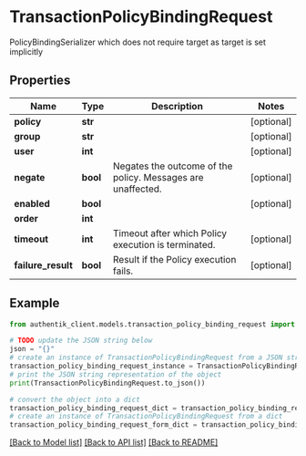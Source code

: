 # TransactionPolicyBindingRequest

PolicyBindingSerializer which does not require target as target is set implicitly

## Properties

Name | Type | Description | Notes
------------ | ------------- | ------------- | -------------
**policy** | **str** |  | [optional] 
**group** | **str** |  | [optional] 
**user** | **int** |  | [optional] 
**negate** | **bool** | Negates the outcome of the policy. Messages are unaffected. | [optional] 
**enabled** | **bool** |  | [optional] 
**order** | **int** |  | 
**timeout** | **int** | Timeout after which Policy execution is terminated. | [optional] 
**failure_result** | **bool** | Result if the Policy execution fails. | [optional] 

## Example

```python
from authentik_client.models.transaction_policy_binding_request import TransactionPolicyBindingRequest

# TODO update the JSON string below
json = "{}"
# create an instance of TransactionPolicyBindingRequest from a JSON string
transaction_policy_binding_request_instance = TransactionPolicyBindingRequest.from_json(json)
# print the JSON string representation of the object
print(TransactionPolicyBindingRequest.to_json())

# convert the object into a dict
transaction_policy_binding_request_dict = transaction_policy_binding_request_instance.to_dict()
# create an instance of TransactionPolicyBindingRequest from a dict
transaction_policy_binding_request_form_dict = transaction_policy_binding_request.from_dict(transaction_policy_binding_request_dict)
```
[[Back to Model list]](../README.md#documentation-for-models) [[Back to API list]](../README.md#documentation-for-api-endpoints) [[Back to README]](../README.md)


